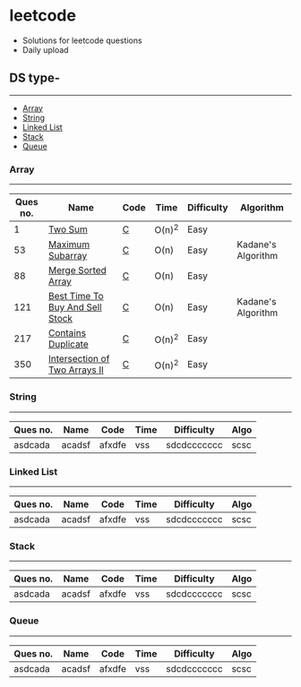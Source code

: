 # leetcode
+ Solutions for leetcode questions
+ Daily upload 

## DS type-
-----------
+ [Array](https://github.com/biswabismay/leetcode#array)
+ [String](https://github.com/biswabismay/leetcode#string)
+ [Linked List](https://github.com/biswabismay/leetcode#linked-list)
+ [Stack](https://github.com/biswabismay/leetcode#stack)
+ [Queue](https://github.com/biswabismay/leetcode#queue)

### Array
---------
Ques no. | Name | Code | Time | Difficulty | Algorithm
---------|------|------|------|------------|-----
1 | [Two Sum](https://leetcode.com/problems/two-sum/) | [C](https://github.com/biswabismay/leetcode/blob/main/C/1_Two_Sum.c) | O(n)<sup>2</sup> | Easy |
53  |[Maximum Subarray](https://leetcode.com/problems/maximum-subarray/) | [C](https://github.com/biswabismay/leetcode/blob/main/C/53_Maximum_Subarray.c) | O(n) | Easy| Kadane's Algorithm
88 |[Merge Sorted Array](https://leetcode.com/problems/merge-sorted-array/) | [C](https://github.com/biswabismay/leetcode/blob/main/C/88_Merge_Sorted_Array.c) | O(n) | Easy |
121 | [Best Time To Buy And Sell Stock](https://leetcode.com/problems/best-time-to-buy-and-sell-stock/) | [C](https://github.com/biswabismay/leetcode/blob/main/C/121_Best_Time_to_Buy_and_Sell_Stock.c) | O(n) | Easy | Kadane's Algorithm
217 | [Contains Duplicate](https://leetcode.com/problems/contains-duplicate/) | [C](https://github.com/biswabismay/leetcode/blob/main/C/1_Two_Sum.c) | O(n)<sup>2</sup> | Easy |
350 | [Intersection of Two Arrays II](https://leetcode.com/problems/intersection-of-two-arrays-ii/) | [C](https://github.com/biswabismay/leetcode/blob/main/C/350_Intersection_of_Two_Arrays_II.c) | O(n)<sup>2</sup> | Easy

### String
-----------
Ques no. | Name | Code | Time | Difficulty | Algo
---------|------|------|------|------------|-----
asdcada  |acadsf|afxdfe|vss   | sdcdccccccc|scsc 



### Linked List
---------------
Ques no. | Name | Code | Time | Difficulty | Algo
---------|------|------|------|------------|-----
asdcada  |acadsf|afxdfe|vss   | sdcdccccccc|scsc 




### Stack
-----------
Ques no. | Name | Code | Time | Difficulty | Algo
---------|------|------|------|------------|-----
asdcada  |acadsf|afxdfe|vss   | sdcdccccccc|scsc 


### Queue
---------
Ques no. | Name | Code | Time | Difficulty | Algo
---------|------|------|------|------------|-----
asdcada  |acadsf|afxdfe|vss   | sdcdccccccc|scsc 
